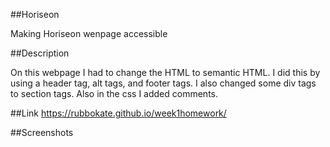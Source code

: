 ##Horiseon

Making Horiseon wenpage accessible

##Description

On this webpage I had to change the HTML to semantic HTML. I did this by using a header tag, alt tags, and footer tags. I also changed some div tags to section tags. Also in the css I added comments.

##Link 
https://rubbokate.github.io/week1homework/

##Screenshots

